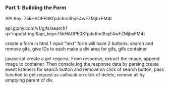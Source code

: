 ### Part 1: Building the Form
API Key: 75kHAOPE0Kfpdc6m3hqE4wFZMjbxFM4t

api.giphy.com/v1/gifs/search?q='inputstring'&api_key=75kHAOPE0Kfpdc6m3hqE4wFZMjbxFM4t

create a form in html
1 input "text"
form will have 2 buttons: search and remove gifs, give IDs to each
make a div area for gifs, gifs container

javascript
create a get request.
From response, extract the image, append image to container.
Then console.log the response data by parsing
create event listeners for search button and remove
on click of search button, pass function to get request as callback
on click of delete, remove all by emptying parent of div.
